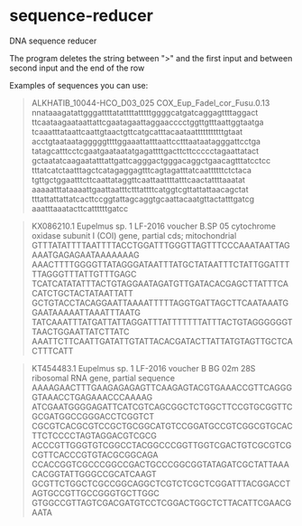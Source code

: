 # sequence-reducer
DNA sequence reducer

The program deletes the string between ">" and the first input and between second input and the end of the row

Examples of sequences you can use:

>ALKHATIB_10044-HCO_D03_025 COX_Eup_Fadel_cor_Fusu.0.13 
nnataaagatattgggattttatattttatttttggggcatgatcaggagttttaggact
ttcaataagaataattattcgaatagaattaggaacccctggttgtttaattggtaatga
tcaaatttataattcaattgtaactgttcatgcatttacaataatttttttttttgtaat
acctgtaataatagggggttttggaaattatttaattcctttaataatagggattcctga
tatagcatttcctcgaatgaataatatgagattttgacttcttccccctagaattatact
gctaatatcaagaatatttattgattcagggactgggacaggctgaacagtttatcctcc
tttatcatctaatttagctcatagaggagtttcagtagatttatcaattttttctctaca
tgttgctggaatttcttcaattataggttcaattaattttatttcaactattttaaatat
aaaaatttataaaattgaattaatttctttattttcatggtcgttattattaacagctat
tttattattattatcacttccggtattagcaggtgcaattacaatgttactatttgatcg
aaatttaaatacttcattttttgatcc

>KX086210.1 Eupelmus sp. 1 LF-2016 voucher B.SP 05 cytochrome oxidase subunit I (COI) gene, partial cds; mitochondrial
GTTTATATTTTAATTTTACCTGGATTTGGGTTAGTTTCCCAAATAATTAGAAATGAGAGAATAAAAAAAG
AAACTTTTGGGGTTATAGGGATAATTTATGCTATAATTTCTATTGGATTTTTAGGGTTTATTGTTTGAGC
TCATCATATATTTACTGTAGGAATAGATGTTGATACACGAGCTTATTTCACATCTGCTACTATAATTATT
GCTGTACCTACAGGAATTAAAATTTTTAGGTGATTAGCTTCAATAAATGGAATAAAAATTAAATTTAATG
TATCAAATTTATGATTATTAGGATTTATTTTTTTATTTACTGTAGGGGGGTTAACTGGAATTATCTTATC
AAATTCTTCAATTGATATTGTATTACACGATACTTATTATGTAGTTGCTCACTTTCATT

>KT454483.1 Eupelmus sp. 1 LF-2016 voucher B BG 02m 28S ribosomal RNA gene, partial sequence
AAAAGAACTTTGAAGAGAGAGTTCAAGAGTACGTGAAACCGTTCAGGGGTAAACCTGAGAAACCCAAAAG
ATCGAATGGGGAGATTCATCGTCAGCGGCTCTGGCTTCCGTGCGGTTCGCGATGGCCGGGACCTCGGTCT
CGCGTCACGCGTCCGCTGCGGCATGTCCGGATGCCGTCGGCGTGCACTTCTCCCCTAGTAGGACGTCGCG
ACCCGTTGGGTGTCGGCCTACGGCCCGGTTGGTCGACTGTCGCGTCGCGTTCACCCGTGTACGCGGCAGA
CCACCGGTCGCCCGGCCGACTGCCCGGCGGTATAGATCGCTATTAAACACGGTATTGGGCCGCATCAAGT
GCGTTCTGGCTCGCCGGCAGGCTCGTCTCGCTCGGATTTACGGACCTAGTGCCGTTGCCGGGTGCTTGGC
GTGGCCGTTAGTCGACGATGTCCTCGGACTGGCTCTTACATTCGAACGAATA
